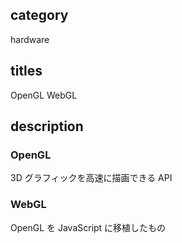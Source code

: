 ## category

hardware

## titles

OpenGL
WebGL

## description

### OpenGL

3D グラフィックを高速に描画できる API

### WebGL

OpenGL を JavaScript に移植したもの
